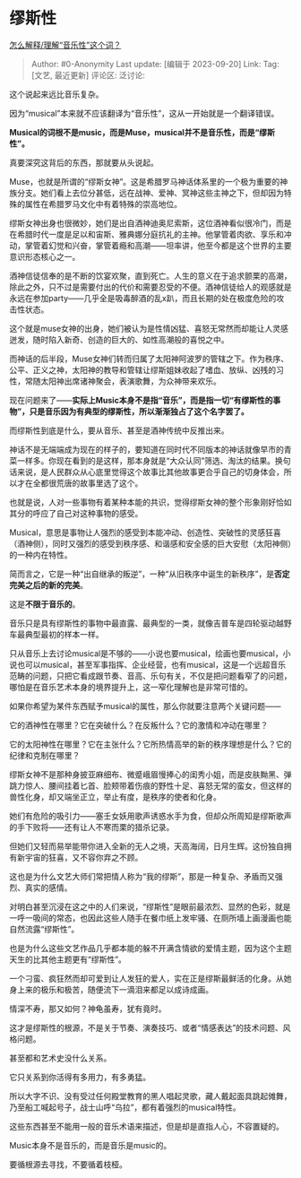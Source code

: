 # 缪斯性
[怎么解释/理解“音乐性”这个词？](https://www.zhihu.com/question/54032151/answer/3175763991)

> Author: #0-Anonymity
> Last update: [编辑于 2023-09-20]
> Link:
> Tag: [文艺, 最近更新]
> 评论区:
> 泛讨论:

这个说起来远比音乐复杂。

因为“musical”本来就不应该翻译为“音乐性”，这从一开始就是一个翻译错误。

**Musical的词根不是music，而是Muse，musical并不是音乐性，而是“缪斯性”。**

真要深究这背后的东西，那就要从头说起。

Muse，也就是所谓的“缪斯女神”。这是希腊罗马神话体系里的一个极为重要的神族分支。她们看上去位分甚低，远在战神、爱神、冥神这些主神之下，但却因为特殊的属性在希腊罗马文化中有着特殊的崇高地位。

缪斯女神出身也很微妙，她们是出自酒神迪奥尼索斯，这位酒神看似很冷门，而是在希腊时代一度是足以和宙斯、雅典娜分庭抗礼的主神。他掌管着肉欲、享乐和冲动，掌管着幻觉和兴奋，掌管着瘾和高潮——坦率讲，他至今都是这个世界的主要意识形态核心之一。

酒神信徒信奉的是不断的饮宴欢聚，直到死亡。人生的意义在于追求颤栗的高潮，除此之外，只不过是需要付出的代价和需要忍受的不便。酒神信徒给人的观感就是永远在参加party——几乎全是吸毒醉酒的乱x趴，而且长期的处在极度危险的攻击性状态。

这个就是muse女神的出身，她们被认为是性情凶猛、喜怒无常然而却能让人灵感迸发，随时陷入新奇、创造的巨大的、如性高潮般的喜悦之中。

而神话的后半段，Muse女神们转而归属了太阳神阿波罗的管辖之下。作为秩序、公平、正义之神，太阳神的教导和管辖让缪斯姐妹收起了嗜血、放纵、凶残的习性，常随太阳神出席诸神聚会，表演歌舞，为众神带来欢乐。

现在问题来了——**实际上Music本身不是指“音乐”，而是指一切“有缪斯性的事物”，只是音乐因为有典型的缪斯性，所以渐渐独占了这个名字罢了。**

而缪斯性到底是什么，要从音乐、甚至是酒神传统中反推出来。

神话不是无端端成为现在的样子的，要知道在同时代不同版本的神话就像早市的青菜一样多。你现在看到的是这样，那本身就是“大众认同”筛选、淘汰的结果。换句话来说，是人民群众从心底里觉得这个故事比其他故事更合乎自己的切身体会，所以才在全都很荒唐的故事里选了这个。

也就是说，人对一些事物有着某种本能的共识，觉得缪斯女神的整个形象刚好恰如其分的呼应了自己对这种事物的感受。

Musical，意思是事物让人强烈的感受到本能冲动、创造性、突破性的灵感狂喜（酒神侧），同时又强烈的感受到秩序感、和谐感和安全感的巨大安慰（太阳神侧）的一种内在特性。

简而言之，它是一种“出自继承的叛逆”，一种“从旧秩序中诞生的新秩序”，是**否定完美之后的新的完美**。

这是**不限于音乐的**。

音乐只是具有缪斯性的事物中最直露、最典型的一类，就像吉普车是四轮驱动越野车最典型最初的样本一样。

只从音乐上去讨论musical是不够的——小说也要musical，绘画也要musical，小说也可以musical，甚至军事指挥、企业经营，也有musical，这是一个远超音乐范畴的问题，只把它看成跟节奏、音高、乐句有关，不仅是把问题看窄了的问题，哪怕是在音乐艺术本身的境界提升上，这一窄化理解也是非常可惜的。

如果你希望为某件东西赋予musical的属性，那么你就要注意两个关键问题——

它的酒神性在哪里？它在突破什么？在反叛什么？它的激情和冲动在哪里？

它的太阳神性在哪里？它在主张什么？它所热情高举的新的秩序理想是什么？它的纪律和克制在哪里？

缪斯女神不是那种身披亚麻细布、微蹙峨眉慢捧心的闺秀小姐，而是皮肤黝黑、弹跳力惊人、腰间挂着匕首、脸颊带着伤痕的野性十足、喜怒无常的蛮女，但这样的兽性化身，却又端坐正立，举止有度，是秩序的使者和化身。

她们有危险的吸引力——塞壬女妖用歌声诱惑水手为食，但却众所周知是缪斯歌声的手下败将——还有让人不寒而栗的猎杀记录。

但她们又轻而易举能带你进入全新的无人之境，天高海阔，日月生辉。这份独自拥有新宇宙的狂喜，又不容你弃之不顾。

这也是为什么文艺大师们常把情人称为“我的缪斯”，那是一种复杂、矛盾而又强烈、真实的感情。

对明白甚至沉浸在这之中的人们来说，“缪斯性”是眼前最浓烈、显然的色彩，就是一呼一吸间的常态，也因此这些人随手在餐巾纸上发牢骚、在厕所墙上画漫画也能自然流露“缪斯性”。

也是为什么这些文艺作品几乎都本能的躲不开满含情欲的爱情主题，因为这个主题天生的比其他主题更有“缪斯性”。

一个刁蛮、疯狂然而却可爱到让人发狂的爱人，实在正是缪斯最鲜活的化身。从她身上来的极乐和极苦，随便流下一滴泪来都足以成诗成画。

情深不寿，那又如何？神龟虽寿，犹有竟时。

这才是缪斯性的根源，不是关于节奏、演奏技巧、或者“情感表达”的技术问题、风格问题。

甚至都和艺术史没什么关系。

它只关系到你活得有多用力，有多勇猛。

所以大字不识、没有受过任何殿堂教育的黑人唱起灵歌，藏人戴起面具跳起傩舞，乃至船工喊起号子，战士山呼“乌拉”，都有着强烈的musical特性。

这些东西甚至不能用一般的音乐术语来描述，但是却是直指人心，不容置疑的。

Music本身不是音乐的，而是音乐是music的。

要循根源去寻找，不要循着枝桠。